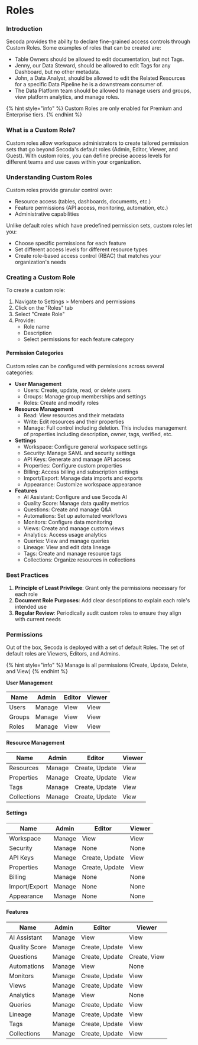 # Roles

### Introduction[​](https://datahubproject.io/docs/authorization/policies#introduction) <a href="#introduction" id="introduction"></a>

Secoda provides the ability to declare fine-grained access controls through Custom Roles. Some examples of roles that can be created are:

* Table Owners should be allowed to edit documentation, but not Tags.
* Jenny, our Data Steward, should be allowed to edit Tags for any Dashboard, but no other metadata.
* John, a Data Analyst, should be allowed to edit the Related Resources for a specific Data Pipeline he is a downstream consumer of.
* The Data Platform team should be allowed to manage users and groups, view platform analytics, and manage roles.

{% hint style="info" %}
Custom Roles are only enabled for Premium and Enterprise tiers.
{% endhint %}

### What is a Custom Role?[​](https://datahubproject.io/docs/authorization/policies#what-is-a-policy) <a href="#what-is-a-policy" id="what-is-a-policy"></a>

Custom roles allow workspace administrators to create tailored permission sets that go beyond Secoda's default roles (Admin, Editor, Viewer, and Guest). With custom roles, you can define precise access levels for different teams and use cases within your organization.

### Understanding Custom Roles

Custom roles provide granular control over:

* Resource access (tables, dashboards, documents, etc.)
* Feature permissions (API access, monitoring, automation, etc.)
* Administrative capabilities

Unlike default roles which have predefined permission sets, custom roles let you:

* Choose specific permissions for each feature
* Set different access levels for different resource types
* Create role-based access control (RBAC) that matches your organization's needs

### Creating a Custom Role

To create a custom role:

1. Navigate to Settings > Members and permissions
2. Click on the "Roles" tab
3. Select "Create Role"
4. Provide:
   * Role name
   * Description
   * Select permissions for each feature category

#### Permission Categories

Custom roles can be configured with permissions across several categories:

* **User Management**
  * Users: Create, update, read, or delete users
  * Groups: Manage group memberships and settings
  * Roles: Create and modify roles
* **Resource Management**
  * Read: View resources and their metadata
  * Write: Edit resources and their properties
  * Manage: Full control including deletion. This includes management of properties including description, owner, tags, verified, etc.
* **Settings**
  * Workspace: Configure general workspace settings
  * Security: Manage SAML and security settings
  * API Keys: Generate and manage API access
  * Properties: Configure custom properties
  * Billing: Access billing and subscription settings
  * Import/Export: Manage data imports and exports
  * Appearance: Customize workspace appearance
* **Features**
  * AI Assistant: Configure and use Secoda AI
  * Quality Score: Manage data quality metrics
  * Questions: Create and manage Q\&A
  * Automations: Set up automated workflows
  * Monitors: Configure data monitoring
  * Views: Create and manage custom views
  * Analytics: Access usage analytics
  * Queries: View and manage queries
  * Lineage: View and edit data lineage
  * Tags: Create and manage resource tags
  * Collections: Organize resources in collections

### Best Practices

1. **Principle of Least Privilege**: Grant only the permissions necessary for each role
2. **Document Role Purposes**: Add clear descriptions to explain each role's intended use
3. **Regular Review**: Periodically audit custom roles to ensure they align with current needs

### Permissions <a href="#reference" id="reference"></a>

Out of the box, Secoda is deployed with a set of default Roles. The set of default roles are Viewers, Editors, and Admins.

{% hint style="info" %}
Manage is all permissions (Create, Update, Delete, and View)
{% endhint %}

**User Management**&#x20;

| Name   | Admin  | Editor | Viewer |
| ------ | ------ | ------ | ------ |
| Users  | Manage | View   | View   |
| Groups | Manage | View   | View   |
| Roles  | Manage | View   | View   |

#### Resource Management

| Name        | Admin  | Editor         | Viewer |
| ----------- | ------ | -------------- | ------ |
| Resources   | Manage | Create, Update | View   |
| Properties  | Manage | Create, Update | View   |
| Tags        | Manage | Create, Update | View   |
| Collections | Manage | Create, Update | View   |

#### Settings

| Name          | Admin  | Editor         | Viewer |
| ------------- | ------ | -------------- | ------ |
| Workspace     | Manage | View           | View   |
| Security      | Manage | None           | None   |
| API Keys      | Manage | Create, Update | View   |
| Properties    | Manage | Create, Update | View   |
| Billing       | Manage | None           | None   |
| Import/Export | Manage | None           | None   |
| Appearance    | Manage | None           | None   |

#### Features

| Name          | Admin  | Editor         | Viewer       |
| ------------- | ------ | -------------- | ------------ |
| AI Assistant  | Manage | View           | View         |
| Quality Score | Manage | Create, Update | View         |
| Questions     | Manage | Create, Update | Create, View |
| Automations   | Manage | View           | None         |
| Monitors      | Manage | Create, Update | View         |
| Views         | Manage | Create, Update | View         |
| Analytics     | Manage | View           | None         |
| Queries       | Manage | Create, Update | View         |
| Lineage       | Manage | Create, Update | View         |
| Tags          | Manage | Create, Update | View         |
| Collections   | Manage | Create, Update | View         |

